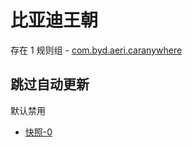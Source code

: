 # 比亚迪王朝

存在 1 规则组 - [com.byd.aeri.caranywhere](/src/apps/com.byd.aeri.caranywhere.ts)

## 跳过自动更新

默认禁用

- [快照-0](https://gkd-kit.gitee.io/import/13242667)
